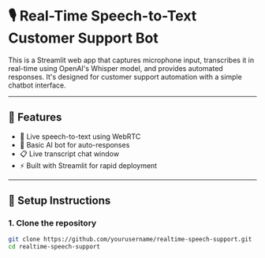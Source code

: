 # 🎙️ Real-Time Speech-to-Text Customer Support Bot

This is a Streamlit web app that captures microphone input, transcribes it in real-time using OpenAI's Whisper model, and provides automated responses. It's designed for customer support automation with a simple chatbot interface.

---

## 🧩 Features

- 🎤 Live speech-to-text using WebRTC
- 🧠 Basic AI bot for auto-responses
- 📋 Live transcript chat window
- ⚡ Built with Streamlit for rapid deployment

---

## 🚀 Setup Instructions

### 1. Clone the repository

```bash
git clone https://github.com/yourusername/realtime-speech-support.git
cd realtime-speech-support
